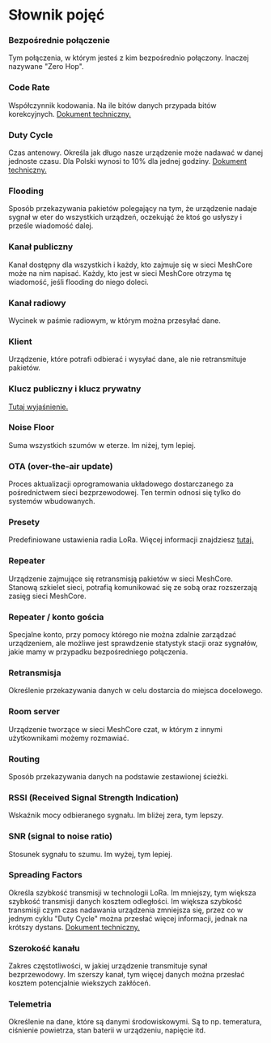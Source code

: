 # Słownik pojęć

### Bezpośrednie połączenie
Tym połączenia, w którym jesteś z kim bezpośrednio połączony. Inaczej nazywane "Zero Hop". 

### Code Rate
Współczynnik kodowania. Na ile bitów danych przypada bitów korekcyjnych. <a href="https://www.thethingsnetwork.org/docs/lorawan/fec-and-code-rate/" target="_blank">Dokument techniczny.</a>

### Duty Cycle
Czas antenowy. Określa jak długo nasze urządzenie może nadawać w danej jednoste czasu. Dla Polski wynosi to 10% dla jednej godziny. <a href="https://www.thethingsnetwork.org/docs/lorawan/duty-cycle/" target="_blank">Dokument techniczny.</a>

### Flooding
Sposób przekazywania pakietów polegający na tym, że urządzenie nadaje sygnał w eter do wszystkich urządzeń, oczekująć że ktoś go usłyszy i prześle wiadomość dalej. 

### Kanał publiczny
Kanał dostępny dla wszystkich i każdy, kto zajmuje się w sieci MeshCore może na nim napisać. Każdy, kto jest w sieci MeshCore otrzyma tę wiadomość, jeśli flooding do niego doleci. 

### Kanał radiowy
Wycinek w paśmie radiowym, w którym można przesyłać dane. 

### Klient
Urządzenie, które potrafi odbierać i wysyłać dane, ale nie retransmituje pakietów. 

### Klucz publiczny i klucz prywatny
<a href="/zaawansowane/kluczPublicznyIprywatny" target="_blank">Tutaj wyjaśnienie.</a>

### Noise Floor
Suma wszystkich szumów w eterze. Im niżej, tym lepiej. 

### OTA (over-the-air update)
Proces aktualizacji oprogramowania układowego dostarczanego za pośrednictwem sieci bezprzewodowej. Ten termin odnosi się tylko do systemów wbudowanych.

### Presety
Predefiniowane ustawienia radia LoRa. Więcej informacji znajdziesz <a href="/zaawansowane/presety" target="_blank">tutaj.</a>

### Repeater
Urządzenie zajmujące się retransmisją pakietów w sieci MeshCore. Stanową szkielet sieci, potrafią komunikować się ze sobą oraz rozszerzają zasięg sieci MeshCore. 

### Repeater / konto gościa
Specjalne konto, przy pomocy którego nie można zdalnie zarządzać urządzeniem, ale możliwe jest sprawdzenie statystyk stacji oraz sygnałów, jakie mamy w przypadku bezpośredniego połączenia. 

### Retransmisja
Określenie przekazywania danych w celu dostarcia do miejsca docelowego.

### Room server
Urządzenie tworzące w sieci MeshCore czat, w którym z innymi użytkownikami możemy rozmawiać. 

### Routing
Sposób przekazywania danych na podstawie zestawionej ścieżki. 

### RSSI (Received Signal Strength Indication)
Wskaźnik mocy odbieranego sygnału. Im bliżej zera, tym lepszy.

### SNR (signal to noise ratio)
Stosunek sygnału to szumu. Im wyżej, tym lepiej. 

### Spreading Factors
Określa szybkość transmisji w technologii LoRa. Im mniejszy, tym większa szybkość transmisji danych kosztem odległości. Im większa szybkość transmisji czym czas nadawania urządzenia zmniejsza się, przez co w jednym cyklu "Duty Cycle" można przesłać więcej informacji, jednak na krótszy dystans. <a href="https://www.thethingsnetwork.org/docs/lorawan/spreading-factors/" target="_blank">Dokument techniczny.</a>

### Szerokość kanału
Zakres częstotliwości, w jakiej urządzenie transmituje synał bezprzewodowy. Im szerszy kanał, tym więcej danych można przesłać kosztem potencjalnie wiekszych zakłóceń. 

### Telemetria
Określenie na dane, które są danymi środowiskowymi. Są to np. temeratura, ciśnienie powietrza, stan baterii w urządzeniu, napięcie itd. 
